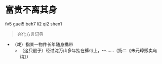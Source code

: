 # 富贵不离其身
fv5 guei5 beh7 li2 qi2 shen1
> 兴化方言词典
- （戏）指某一物件长年随身携带
  - （这只骰子）经过沈万山多年挂在裤带上，～……（扬二《朱元璋贩卖乌梅》）

